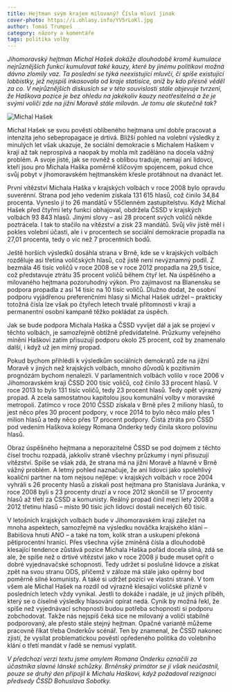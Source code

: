 ```yaml
---
title: Hejtman svým krajem milovaný? Čísla mluví jinak
cover-photo: https://i.ohlasy.info/YV5rLoKl.jpg
author: Tomáš Trumpeš
category: názory a komentáře
tags: politika volby
---
```


*Jihomoravský hejtman Michal Hašek dokáže dlouhodobě kromě kumulace nejrůznějších funkcí kumulovat také kauzy, které by jinému politikovi možná dávno zlomily vaz. Ta poslední se týká neexistující mluvčí, či spíše existující lobbistky, jež nejspíš inkasovala od kraje statisíce, aniž by kdo přesně věděl za co. V nejrůznějších diskusích se v této souvislosti stále objevuje tvrzení, že Haškova pozice je bez ohledu na jakékoliv kauzy neotřesitelná a že je svými voliči zde na jižní Moravě stále milován. Je tomu ale skutečně tak?*

<img src="https://i.ohlasy.info/YV5rLoK.jpg" alt="Michal Hašek" class="img-responsive img-popup" data-author="Ben Skála">

Michal Hašek se svou pověstí oblíbeného hejtmana umí dobře pracovat a intenzita jeho sebepropagace je drtivá. Bližší pohled na volební výsledky z minulých let však ukazuje, že sociální demokracie s Michalem Haškem v kraji až tak neprospívá a naopak by mohla mít zaděláno na docela vážný problém. A svoje jisté, jak se rovněž s oblibou traduje, nemají ani lidovci, kteří jsou pro Michala Haška poměrně klíčovým spojencem, pokud chce svůj pobyt v jihomoravském hejtmanském křesle protáhnout na dvanáct let.

První vítězství Michala Haška v krajských volbách v roce 2008 bylo opravdu suverénní. Strana pod jeho vedením získala 131 615 hlasů, což činilo 34,84 procenta. Vyneslo jí to 26 mandátů v 55členném zastupitelstvu. Když Michal Hašek před čtyřmi lety funkci obhajoval, obdržela ČSSD v krajských volbách 93 843 hlasů. Jinými slovy – asi 28 procent svých voličů někde poztrácela. I tak to stačilo na vítězství a zisk 23 mandátů. Svůj vliv jistě měl i pokles volební účasti, ale i v procentech se sociální demokracie propadla na 27,01 procenta, tedy o víc než 7 procentních bodů.

Ještě horších výsledků dosáhla strana v Brně, kde se v krajských volbách rozděluje asi třetina voličských hlasů, což jistě není nevýznamný podíl. Z bezmála 46 tisíc voličů v roce 2008 se v roce 2012 propadla na 29,5 tisíce, což představuje ztrátu 35 procent voličů během čtyř let. Na úspěšného a milovaného hejtmana pozoruhodný výkon. Pro zajímavost na Blanensku se podpora propadla z asi 14 tisíc na 10 tisíc voličů. Dlužno dodat, že osobní podporu vyjádřenou preferenčními hlasy si Michal Hašek udržel – prakticky totožná čísla lze však po čtyřech letech trvalé přítomnosti v kraji a permanentní osobní kampaně těžko pokládat za úspěch.

Jak se bude podpora Michala Haška a ČSSD vyvíjet dál a jak se projeví v těchto volbách, je samozřejmě obtížně předvídatelné. Průzkumy veřejného mínění Haškovi zatím přisuzují podporu okolo 25 procent, což by znamenalo další, i když už jen mírný propad.

Pokud bychom přihlédli k výsledkům sociálních demokratů zde na jižní Moravě v jiných než krajských volbách, mnoho důvodů k pozitivním prognózám bychom nenalezli. V parlamentních volbách volilo v roce 2006 v Jihomoravském kraji ČSSD 200 tisíc voličů, což činilo 33 procent hlasů. V roce 2013 to bylo 131 tisíc voličů, tedy 23 procent hlasů. Tedy opět výrazný propad. A zcela samostatnou kapitolou jsou komunální volby v moravské metropoli. Zatímco v roce 2010 ČSSD získala v Brně přes 2 miliony hlasů, to jest něco přes 30 procent podpory, v roce 2014 to bylo něco málo přes 1 milion hlasů a tedy něco přes 17 procent podpory. Čistá ztráta pro ČSSD pod vedením Haškova kolegy Romana Onderky tedy činila skoro polovinu hlasů.

Obraz úspěšného hejtmana a neporazitelné ČSSD se pod dojmem z těchto čísel trochu rozpadá, jakkoliv straně všechny průzkumy i nyní přisuzují vítězství. Spíše se však zdá, že strana má na jižní Moravě a hlavně v Brně vážný problém. A letmý pohled naznačuje, že ani lidovci jako spolehlivý koaliční partner na tom nejsou nejlépe: v krajských volbách v roce 2004 vyhráli s 26 procenty hlasů a získali post hejtmana pro Stanislava Juránka, v roce 2008 byli s 23 procenty druzí a v roce 2012 skončili se 17 procenty hlasů až třetí za ČSSD a komunisty. Reálný propad činil mezi lety 2008 a 2012 třetinu hlasů – místo 90 tisíc jich lidovci dostali necelých 60 tisíc.

V letošních krajských volbách bude v Jihomoravském kraji záležet na mnoha aspektech, samozřejmě na výsledku nováčka krajského klání – Babišova hnutí ANO – a také na tom, kolik stran a uskupení překoná pětiprocentní hranici. Přes všechna výše zmíněná čísla a dlouhodobě klesající tendence zůstává pozice Michala Haška pořád docela silná, zdá se ale, že spíše než o drtivé vítězství jako v roce 2008 ji bude muset opřít o dobré vyjednavačské schopnosti. Tedy udržet si poslušné lidovce a získat zpět na svou stranu ODS, přičemž v záloze má stále jako opěrný bod poměrně silné komunisty. A také si udržet pozici ve vlastní straně. V tom všem ale Michal Hašek na rozdíl od výrazně klesající voličské přízně v posledních letech vždy vynikal. Jestli to dokáže i nadále, je už jiných příběh, který se o číselné výsledky hlasování opírat nedá. Cynik by možná řekl, že spíše než vyjednávací schopnosti budou potřeba schopnosti si podporu zobchodovat. Takže nás nejspíš čeká sice ne milovaný a voliči stabilně podporovaný, ale přesto stále stejný hejtman. Opačné variantě můžeme pracovně říkat třeba Onderkův scénář. Ten by znamenal, že ČSSD nakonec zjistí, že vysílat problematickou pověstí opředeného politika do volebního klání o třetí mandát v řadě se nemusí vyplatit.

*V předchozí verzi textu jsme omylem Romana Onderku označili za účastníka slavné lánské schůzky. Brněnský primátor se jí však neúčastnil, pouze se druhý den připojil k Michalu Haškovi, když požadoval rezignaci předsedy ČSSD Bohuslava Sobotky.*

